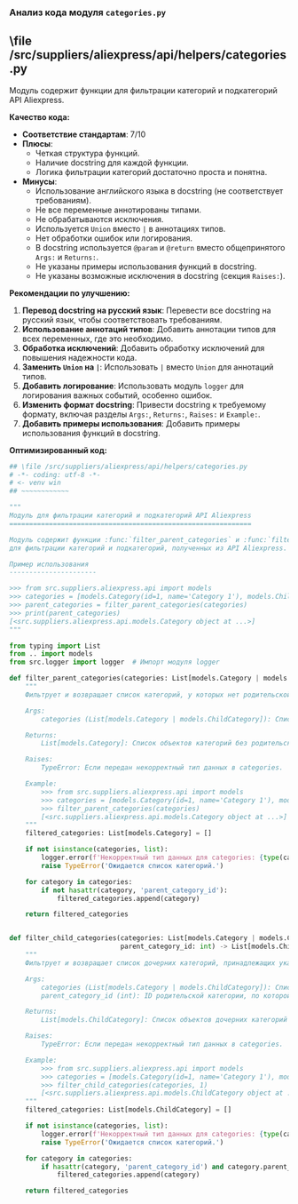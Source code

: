 ### **Анализ кода модуля `categories.py`**

## \file /src/suppliers/aliexpress/api/helpers/categories.py

Модуль содержит функции для фильтрации категорий и подкатегорий API Aliexpress.

**Качество кода:**

- **Соответствие стандартам**: 7/10
- **Плюсы**:
    - Четкая структура функций.
    - Наличие docstring для каждой функции.
    - Логика фильтрации категорий достаточно проста и понятна.
- **Минусы**:
    - Использование английского языка в docstring (не соответствует требованиям).
    - Не все переменные аннотированы типами.
    - Не обрабатываются исключения.
    - Используется `Union` вместо `|` в аннотациях типов.
    - Нет обработки ошибок или логирования.
    - В docstring используется `@param` и `@return` вместо общепринятого `Args:` и `Returns:`.
    - Не указаны примеры использования функций в docstring.
    - Не указаны возможные исключения в docstring (секция `Raises:`).

**Рекомендации по улучшению:**

1.  **Перевод docstring на русский язык**: Перевести все docstring на русский язык, чтобы соответствовать требованиям.
2.  **Использование аннотаций типов**: Добавить аннотации типов для всех переменных, где это необходимо.
3.  **Обработка исключений**: Добавить обработку исключений для повышения надежности кода.
4.  **Заменить `Union` на `|`**: Использовать `|` вместо `Union` для аннотаций типов.
5.  **Добавить логирование**: Использовать модуль `logger` для логирования важных событий, особенно ошибок.
6.  **Изменить формат docstring**: Привести docstring к требуемому формату, включая разделы `Args:`, `Returns:`, `Raises:` и `Example:`.
7.  **Добавить примеры использования**: Добавить примеры использования функций в docstring.

**Оптимизированный код:**

```python
## \file /src/suppliers/aliexpress/api/helpers/categories.py
# -*- coding: utf-8 -*-
# <- venv win
## ~~~~~~~~~~~~

"""
Модуль для фильтрации категорий и подкатегорий API Aliexpress
=============================================================

Модуль содержит функции :func:`filter_parent_categories` и :func:`filter_child_categories`
для фильтрации категорий и подкатегорий, полученных из API Aliexpress.

Пример использования
----------------------

>>> from src.suppliers.aliexpress.api import models
>>> categories = [models.Category(id=1, name='Category 1'), models.ChildCategory(id=2, name='Child Category 1', parent_category_id=1)]
>>> parent_categories = filter_parent_categories(categories)
>>> print(parent_categories)
[<src.suppliers.aliexpress.api.models.Category object at ...>]
"""

from typing import List
from .. import models
from src.logger import logger  # Импорт модуля logger

def filter_parent_categories(categories: List[models.Category | models.ChildCategory]) -> List[models.Category]:
    """
    Фильтрует и возвращает список категорий, у которых нет родительской категории.

    Args:
        categories (List[models.Category | models.ChildCategory]): Список объектов категорий или дочерних категорий.

    Returns:
        List[models.Category]: Список объектов категорий без родительской категории.

    Raises:
        TypeError: Если передан некорректный тип данных в categories.

    Example:
        >>> from src.suppliers.aliexpress.api import models
        >>> categories = [models.Category(id=1, name='Category 1'), models.ChildCategory(id=2, name='Child Category 2', parent_category_id=1)]
        >>> filter_parent_categories(categories)
        [<src.suppliers.aliexpress.api.models.Category object at ...>]
    """
    filtered_categories: List[models.Category] = []

    if not isinstance(categories, list):
        logger.error(f'Некорректный тип данных для categories: {type(categories)}')
        raise TypeError('Ожидается список категорий.')

    for category in categories:
        if not hasattr(category, 'parent_category_id'):
            filtered_categories.append(category)

    return filtered_categories


def filter_child_categories(categories: List[models.Category | models.ChildCategory],
                            parent_category_id: int) -> List[models.ChildCategory]:
    """
    Фильтрует и возвращает список дочерних категорий, принадлежащих указанной родительской категории.

    Args:
        categories (List[models.Category | models.ChildCategory]): Список объектов категорий или дочерних категорий.
        parent_category_id (int): ID родительской категории, по которой фильтруются дочерние категории.

    Returns:
        List[models.ChildCategory]: Список объектов дочерних категорий с указанным ID родительской категории.

    Raises:
        TypeError: Если передан некорректный тип данных в categories.

    Example:
        >>> from src.suppliers.aliexpress.api import models
        >>> categories = [models.Category(id=1, name='Category 1'), models.ChildCategory(id=2, name='Child Category 2', parent_category_id=1)]
        >>> filter_child_categories(categories, 1)
        [<src.suppliers.aliexpress.api.models.ChildCategory object at ...>]
    """
    filtered_categories: List[models.ChildCategory] = []

    if not isinstance(categories, list):
        logger.error(f'Некорректный тип данных для categories: {type(categories)}')
        raise TypeError('Ожидается список категорий.')

    for category in categories:
        if hasattr(category, 'parent_category_id') and category.parent_category_id == parent_category_id:
            filtered_categories.append(category)

    return filtered_categories
